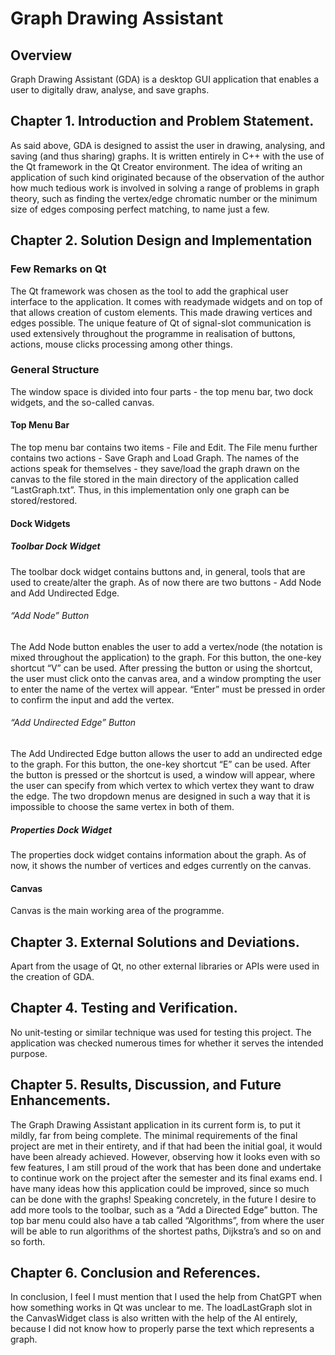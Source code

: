  # Graph Drawing Assistant
 
## Overview
Graph Drawing Assistant (GDA) is a desktop GUI application that enables a user to digitally draw, analyse, and save graphs.

## Chapter 1. Introduction and Problem Statement.
As said above, GDA is designed to assist the user in drawing, analysing, and saving (and thus sharing) graphs. It is written entirely in C++ with the use of the Qt framework in the Qt Creator environment. The idea of writing an application of such kind originated because of the observation of the author how much tedious work is involved in solving a range of problems in graph theory, such as finding the vertex/edge chromatic number or the minimum size of edges composing perfect matching, to name just a few.

## Chapter 2. Solution Design and Implementation
### Few Remarks on Qt
The Qt framework was chosen as the tool to add the graphical user interface to the application. It comes with readymade widgets and on top of that allows creation of custom elements. This made drawing vertices and edges possible. The unique feature of Qt of signal-slot communication is used extensively throughout the programme in realisation of buttons, actions, mouse clicks processing among other things.
### General Structure
The window space is divided into four parts - the top menu bar, two dock widgets, and the so-called canvas.
#### Top Menu Bar
The top menu bar contains two items - File and Edit. The File menu further contains two actions - Save Graph and Load Graph. The names of the actions speak for themselves - they save/load the graph drawn on the canvas to the file stored in the main directory of the application called “LastGraph.txt”. Thus, in this implementation only one graph can be stored/restored.
#### Dock Widgets
##### Toolbar Dock Widget
The toolbar dock widget contains buttons and, in general, tools that are used to create/alter the graph. As of now there are two buttons - Add Node and Add Undirected Edge. 
###### “Add Node” Button
The Add Node button enables the user to add a vertex/node (the notation is mixed throughout the application) to the graph. For this button, the one-key shortcut “V” can be used. After pressing the button or using the shortcut, the user must click onto the canvas area, and a window prompting the user to enter the name of the vertex will appear. “Enter” must be pressed in order to confirm the input and add the vertex.
###### “Add Undirected Edge” Button
The Add Undirected Edge button allows the user to add an undirected edge to the graph. For this button, the one-key shortcut “E” can be used. After the button is pressed or the shortcut is used, a window will appear, where the user can specify from which vertex to which vertex they want to draw the edge. The two dropdown menus are designed in such a way that it is impossible to choose the same vertex in both of them.
##### Properties Dock Widget
The properties dock widget contains information about the graph. As of now, it shows the number of vertices and edges currently on the canvas.
#### Canvas
Canvas is the main working area of the programme.

## Chapter 3. External Solutions and Deviations.
Apart from the usage of Qt, no other external libraries or APIs were used in the creation of GDA.

## Chapter 4. Testing and Verification.
No unit-testing or similar technique was used for testing this project. The application was checked numerous times for whether it serves the intended purpose.

## Chapter 5. Results, Discussion, and Future Enhancements.
The Graph Drawing Assistant application in its current form is, to put it mildly, far from being complete. The minimal requirements of the final project are met in their entirety, and if that had been the initial goal, it would have been already achieved. However, observing how it looks even with so few features, I am still proud of the work that has been done and undertake to continue work on the project after the semester and its final exams end. I have many ideas how this application could be improved, since so much can be done with the graphs! Speaking concretely, in the future I desire to add more tools to the toolbar, such as a “Add a Directed Edge” button. The top bar menu could also have a tab called “Algorithms”, from where the user will be able to run algorithms of the shortest paths, Dijkstra’s and so on and so forth.

## Chapter 6. Conclusion and References.
In conclusion, I feel I must mention that I used the help from ChatGPT when how something works in Qt was unclear to me. The loadLastGraph slot in the CanvasWidget class is also written with the help of the AI entirely, because I did not know how to properly parse the text which represents a graph.
